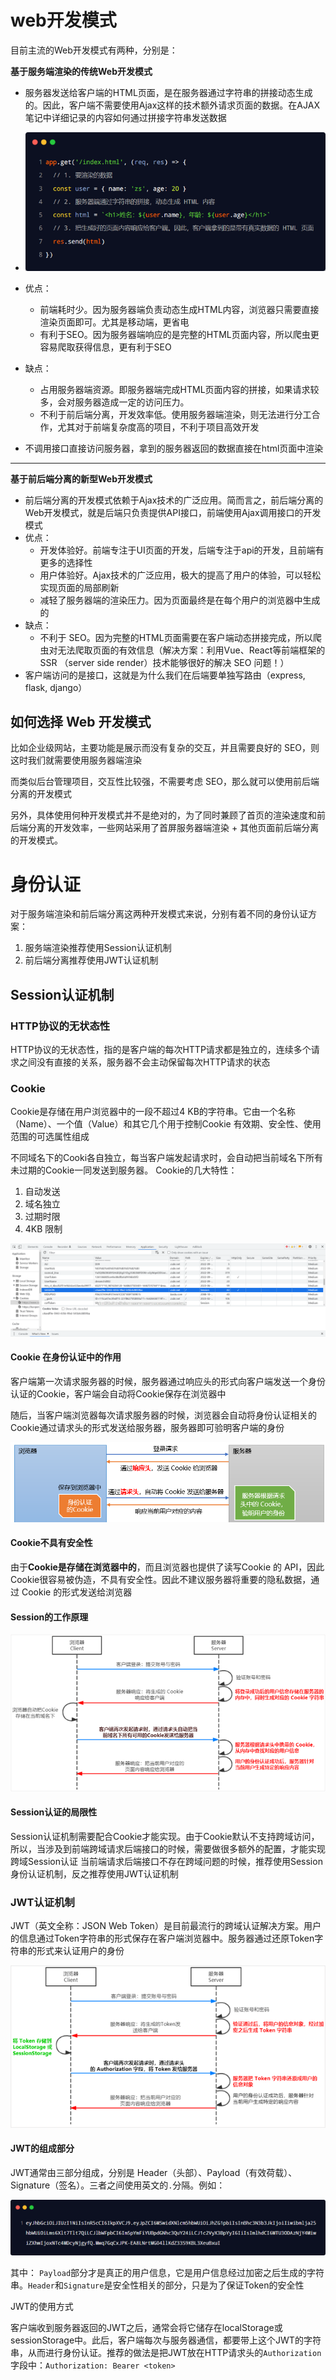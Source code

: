 # web开发模式

目前主流的Web开发模式有两种，分别是：

**基于服务端渲染的传统Web开发模式**

- 服务器发送给客户端的HTML页面，是在服务器通过字符串的拼接动态生成的。因此，客户端不需要使用Ajax这样的技术额外请求页面的数据。在AJAX笔记中详细记录的内容如何通过拼接字符串发送数据
- ![](../../图片笔记/前端/身份认证/服务器端渲染的web开发页面.png)

- 优点：
  - 前端耗时少。因为服务器端负责动态生成HTML内容，浏览器只需要直接渲染页面即可。尤其是移动端，更省电
  - 有利于SEO。因为服务器端响应的是完整的HTML页面内容，所以爬虫更容易爬取获得信息，更有利于SEO

- 缺点：
  - 占用服务器端资源。即服务器端完成HTML页面内容的拼接，如果请求较多，会对服务器造成一定的访问压力。
  - 不利于前后端分离，开发效率低。使用服务器端渲染，则无法进行分工合作，尤其对于前端复杂度高的项目，不利于项目高效开发
- 不调用接口直接访问服务器，拿到的服务器返回的数据直接在html页面中渲染

***

**基于前后端分离的新型Web开发模式**

- 前后端分离的开发模式依赖于Ajax技术的广泛应用。简而言之，前后端分离的Web开发模式，就是后端只负责提供API接口，前端使用Ajax调用接口的开发模式
- 优点：
  - 开发体验好。前端专注于UI页面的开发，后端专注于api的开发，且前端有更多的选择性
  - 用户体验好。Ajax技术的广泛应用，极大的提高了用户的体验，可以轻松实现页面的局部刷新
  - 减轻了服务器端的渲染压力。因为页面最终是在每个用户的浏览器中生成的
- 缺点：
  - 不利于 SEO。因为完整的HTML页面需要在客户端动态拼接完成，所以爬虫对无法爬取页面的有效信息（解决方案：利用Vue、React等前端框架的SSR （server side render）技术能够很好的解决 SEO 问题！）
- 客户端访问的是接口，这就是为什么我们在后端要单独写路由（express, flask, django）

## 如何选择 Web 开发模式

比如企业级网站，主要功能是展示而没有复杂的交互，并且需要良好的 SEO，则这时我们就需要使用服务器端渲染

而类似后台管理项目，交互性比较强，不需要考虑 SEO，那么就可以使用前后端分离的开发模式

另外，具体使用何种开发模式并不是绝对的，为了同时兼顾了首页的渲染速度和前后端分离的开发效率，一些网站采用了首屏服务器端渲染 + 其他页面前后端分离的开发模式。

# 身份认证

对于服务端渲染和前后端分离这两种开发模式来说，分别有着不同的身份认证方案：

1. 服务端渲染推荐使用Session认证机制
2. 前后端分离推荐使用JWT认证机制

## Session认证机制

### HTTP协议的无状态性

HTTP协议的无状态性，指的是客户端的每次HTTP请求都是独立的，连续多个请求之间没有直接的关系，服务器不会主动保留每次HTTP请求的状态

### Cookie

Cookie是存储在用户浏览器中的一段不超过4 KB的字符串。它由一个名称（Name）、一个值（Value）和其它几个用于控制Cookie 有效期、安全性、使用范围的可选属性组成

不同域名下的Cooki各自独立，每当客户端发起请求时，会自动把当前域名下所有未过期的Cookie一同发送到服务器。
Cookie的几大特性：

1. 自动发送
2. 域名独立
3. 过期时限
4. 4KB 限制

![](../../图片笔记/前端/身份认证/cookie_developer.png)

#### Cookie 在身份认证中的作用

客户端第一次请求服务器的时候，服务器通过响应头的形式向客户端发送一个身份认证的Cookie，客户端会自动将Cookie保存在浏览器中

随后，当客户端浏览器每次请求服务器的时候，浏览器会自动将身份认证相关的Cookie通过请求头的形式发送给服务器，服务器即可验明客户端的身份

![](../../图片笔记/前端/身份认证/cookie.png)

#### Cookie不具有安全性

由于**Cookie是存储在浏览器中的**，而且浏览器也提供了读写Cookie 的 API，因此Cookie很容易被伪造，不具有安全性。因此不建议服务器将重要的隐私数据，通过 Cookie 的形式发送给浏览器

#### Session的工作原理

![](../../图片笔记/前端/身份认证/session.png)

#### Session认证的局限性

Session认证机制需要配合Cookie才能实现。由于Cookie默认不支持跨域访问，所以，当涉及到前端跨域请求后端接口的时候，需要做很多额外的配置，才能实现跨域Session认证
当前端请求后端接口不存在跨域问题的时候，推荐使用Session身份认证机制，反之推荐使用JWT认证机制

### JWT认证机制

JWT（英文全称：JSON Web Token）是目前最流行的跨域认证解决方案。用户的信息通过Token字符串的形式保存在客户端浏览器中。服务器通过还原Token字符串的形式来认证用户的身份

![](../../图片笔记/前端/身份认证/JWT.png)

#### JWT的组成部分

JWT通常由三部分组成，分别是 Header（头部）、Payload（有效荷载）、Signature（签名）。三者之间使用英文的`.`分隔。例如：

![](../../图片笔记/前端/身份认证/JWT字符串示例.png)

其中：
`Payload`部分才是真正的用户信息，它是用户信息经过加密之后生成的字符串。`Header`和`Signature`是安全性相关的部分，只是为了保证Token的安全性

JWT的使用方式

客户端收到服务器返回的JWT之后，通常会将它储存在localStorage或sessionStorage中。此后，客户端每次与服务器通信，都要带上这个JWT的字符串，从而进行身份认证。推荐的做法是把JWT放在HTTP请求头的`Authorization`字段中：`Authorization: Bearer <token>`

